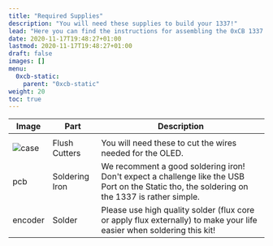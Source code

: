 ```yaml
---
title: "Required Supplies"
description: "You will need these supplies to build your 1337!"
lead: "Here you can find the instructions for assembling the 0xCB 1337 macro pad."
date: 2020-11-17T19:48:27+01:00
lastmod: 2020-11-17T19:48:27+01:00
draft: false
images: []
menu:
  0xcb-static:
    parent: "0xcb-static"
weight: 20
toc: true
---
```


| Image             | Part           | Description                                                                                                                                   |
| ----------------- | -------------- | --------------------------------------------------------------------------------------------------------------------------------------------- |
|                   |
| ![case](case.jpg) | Flush Cutters  | You will need these to cut the wires needed for the OLED.                                                                                     |
| pcb               | Soldering Iron | We recomment a good soldering iron! Don't expect a challenge like the USB Port on the Static tho, the soldering on the 1337 is rather simple. |
| encoder           | Solder         | Please use high quality solder (flux core or apply flux externally) to make your life easier when soldering this kit!                         |  |
